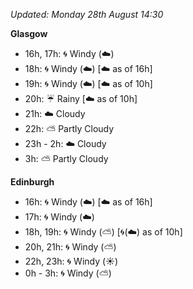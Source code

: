 *Updated: Monday 28th August 14:30*

**Glasgow**

* 16h, 17h: :cyclone: Windy (:cloud:)
* 18h: :cyclone: Windy (:cloud:) [:cloud: as of 16h]
* 19h: :cyclone: Windy (:cloud:) [:cloud: as of 10h]
* 20h: :umbrella: Rainy [:cloud: as of 10h]
* 21h: :cloud: Cloudy
* 22h: :partly_sunny: Partly Cloudy
* 23h - 2h: :cloud: Cloudy
* 3h: :partly_sunny: Partly Cloudy

**Edinburgh**

* 16h: :cyclone: Windy (:cloud:) [:cloud: as of 16h]
* 17h: :cyclone: Windy (:cloud:)
* 18h, 19h: :cyclone: Windy (:partly_sunny:) [:cyclone:(:cloud:) as of 10h]
* 20h, 21h: :cyclone: Windy (:partly_sunny:)
* 22h, 23h: :cyclone: Windy (:sunny:)
* 0h - 3h: :cyclone: Windy (:partly_sunny:)
